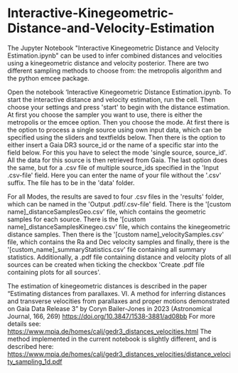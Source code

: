 # Interactive-Kinegeometric-Distance-and-Velocity-Estimation

The Jupyter Notebook "Interactive Kinegeometric Distance and Velocity Estimation.ipynb" can be used to infer combined distances and velocities using a kinegeometric distance and velocity posterior. There are two different sampling methods to choose from: the metropolis algorithm and the python emcee package.

Open the notebook ‘Interactive Kinegeometric Distance Estimation.ipynb. To start the interactive distance and velocity estimation, run the cell. Then choose your settings and press 'start' to begin with the distance estimation. At first you choose the sampler you want to use, there is either the metropolis or the emcee option. Then you choose the mode. At first there is the option to process a single source using own input data, which can be specified using the sliders and textfields below. Then there is the option to either insert a Gaia DR3 source_id or the name of a specific star into the field below. For this you have to select the mode 'single source, source_id'. All the data for this source is then retrieved from Gaia. 
The last option does the same, but for a .csv file of multiple source_ids specified in the 'Input .csv-file' field. Here you can enter the name of your file without the '.csv' suffix. The file has to be in the 'data' folder. 

For all Modes, the results are saved to four .csv files in the 'results' folder, which can be named in the 'Output .pdf/.csv-file' field. There is the  '[custom name]_distanceSamplesGeo.csv' file, which contains the geometric samples for each source. There is the '[custom name]_distanceSamplesKinegeo.csv' file, which contains the kinegeometric distance samples. Then there is the '[custom name]_velocitySamples.csv' file, which contains the Ra and Dec velocity samples and finally, there is the '[custom_name]_summaryStatistics.csv' file containing all summary statistics. Additionally, a .pdf file containing distance and velocity plots of all sources can be created when ticking the checkbox 'Create .pdf file containing plots for all sources'. 

The estimation of kinegeometric distances is described in the paper
“Estimating distances from parallaxes. VI. A method for inferring distances and transverse velocities from parallaxes and proper motions demonstrated on Gaia Data Release 3” by Coryn Bailer-Jones in 2023 (Astronomical Journal, 166, 269)
https://doi.org/10.3847/1538-3881/ad08bb
For more details see: https://www.mpia.de/homes/calj/gedr3_distances_velocities.html
The method implemented in the current notebook is slightly different, and is described here:
https://www.mpia.de/homes/calj/gedr3_distances_velocities/distance_velocity_sampling_1d.pdf

